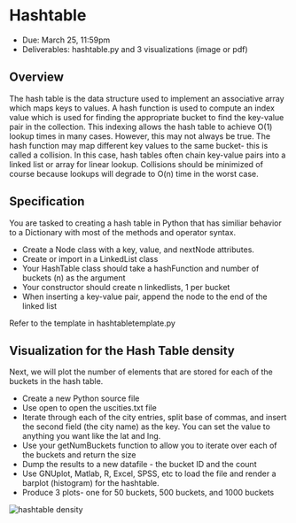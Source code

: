 # Hashtable

+ Due: March 25, 11:59pm
+ Deliverables: hashtable.py and 3 visualizations (image or pdf)

## Overview

The hash table is the data structure used to implement an associative array which
maps keys to values. A hash function is used to compute an index value which is used for
finding the appropriate bucket to find the key-value pair in the collection.
This indexing allows the hash table to achieve O(1) lookup times in many cases.
However, this may not always be true.  The hash function may map
different key values to the same bucket- this is called a collision. In this
case, hash tables often chain key-value pairs into a linked list or array for
linear lookup. Collisions should be minimized of course because lookups will
degrade to O(n) time in the worst case.

## Specification

You are tasked to creating a hash table in Python that has similiar behavior to
a Dictionary with most of the methods and operator syntax. 

+ Create a Node class with a key, value, and nextNode attributes.
+ Create or import in a LinkedList class 
+ Your HashTable class should take a hashFunction and number of buckets (n) as the argument
+ Your constructor should create n linkedlists, 1 per bucket
+ When inserting a key-value pair, append the node to the end of the linked list

Refer to the template in hashtabletemplate.py

## Visualization for the Hash Table density

Next, we will plot the number of elements that are stored for each of the buckets in the hash table. 

+ Create a new Python source file
+ Use open to open the uscities.txt file
+ Iterate through each of the city entries, split base of commas, and insert the second field (the city name) as the key. You can set the value to anything you want like the lat and lng.
+ Use your getNumBuckets function to allow you to iterate over each of the buckets and return the size
+ Dump the results to a new datafile - the bucket ID and the count
+ Use GNUplot, Matlab, R, Excel, SPSS, etc to load the file and render a barplot (histogram) for the hashtable.
+ Produce 3 plots- one for 50 buckets, 500 buckets, and 1000 buckets

![hashtable density](https://raw.github.com/rfdickerson/CS241/master/A4/output.png "Hash Table Density for 500 buckets")



